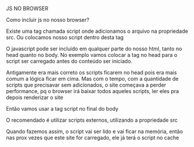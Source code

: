 JS NO BROWSER

Como incluir js no nosso browser?

Existe uma tag chamada script onde adicionamos o arquivo na propriedade src. Ou colocamos nosso script dentro desta tag

O javascript pode ser incluído em qualquer parte do nosso html, tanto no head quanto no body. No exemplo vamos colocar a tag no head para o script ser carregado antes do conteúdo ser iniciado.

Antigamente era mais correto os scripts ficarem no head pois era mais comum a lógica ficar em cima.
 Mas com o tempo, com a quantidade de scripts que precisavar sem adicionados, o site começava a perder performance, pq o browser irá baixar todos aqueles scripts, ler eles pra depois renderizar o site

Então vamos usar a tag script no final do body

O recomendado é utilizar scripts externos, utilizando a propriedade src

Quando fazemos assim, o script vai ser lido e vai ficar na memória, então nas prox vezes que este site for carregado, ele já terá o script no cache